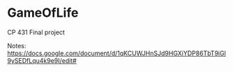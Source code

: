 # GameOfLife
CP 431 Final project

Notes: https://docs.google.com/document/d/1qKCUWJHnSJd9HGXiYDP86TbT9iGl9ySEDfLqu4k9e9I/edit#
